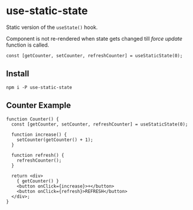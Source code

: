 # use-static-state

Static version of the `useState()` hook.  

Component is not re-rendered when state gets changed till _force update_ function is called.

```
const [getCounter, setCounter, refreshCounter] = useStaticState(0);
```

## Install

```
npm i -P use-static-state
```

## Counter Example

```
function Counter() {
  const [getCounter, setCounter, refreshCounter] = useStaticState(0);

  function increase() {
    setCounter(getCounter() + 1);
  }

  function refresh() {
    refreshCounter();
  }

  return <div>
    { getCounter() }
    <button onClick={increase}>+</button>
    <button onClick={refresh}>REFRESH</button>
  </div>;
}
```